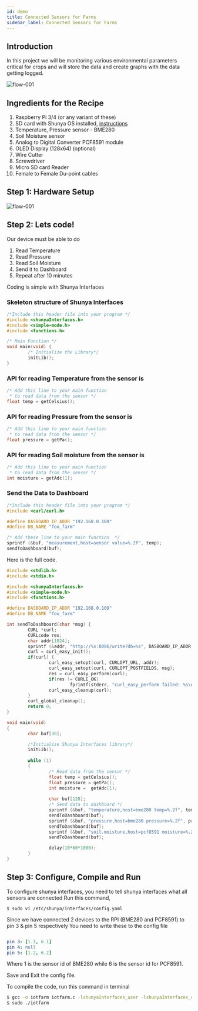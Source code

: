 ```yaml
---
id: demo
title: Connected Sensors for Farms 
sidebar_label: Connected Sensors for Farms
---
```


## Introduction 

In this project we will be monitoring various environmental parameters
critical for crops and will store the data and create graphs with the 
data getting logged.

![flow-001](assets/demo.gif)

## Ingredients for the Recipe 
1. Raspberry Pi 3/4 (or any variant of these)
1. SD card with Shunya OS installed, [instructions](installation.md)
1. Temperature, Pressure sensor - BME280  
1. Soil Moisture sensor 
1. Analog to Digital Converter PCF8591 module
1. OLED Display (128x64) (optional)
1. Wire Cutter 
1. Screwdriver 
1. Micro SD card Reader
1. Female to Female Du-point cables  

## Step 1: Hardware Setup

![flow-001](assets/farm_bb.png)


## Step 2: Lets code!

Our device must be able to do 
1. Read Temperature 
2. Read Pressure 
3. Read Soil Moisture 
4. Send it to Dashboard
5. Repeat after 10 minutes 

Coding is simple with Shunya Interfaces 

### Skeleton structure of Shunya Interfaces

```c
/*Include this header file into your program */
#include <shunyaInterfaces.h>
#include <simple-mode.h>
#include <functions.h>

/* Main Function */
void main(void) {
        /* Initialize the Library*/
        initLib();
}
```



### API for reading Temperature from the sensor is  



```c
/* Add this line to your main function 
 * to read data from the sensor */
float temp = getCelsius();

```
 

### API for reading Pressure from the sensor is  



```c
/* Add this line to your main function 
 * to read data from the sensor */
float pressure = getPa();

``` 

### API for reading Soil moisture from the sensor is  


```c
/* Add this line to your main function 
 * to read data from the sensor */
int moisture = getAdc(1);

``` 

### Send the Data to Dashboard  


```c
/*Include this header file into your program */
#include <curl/curl.h>

#define DASBOARD_IP_ADDR "192.168.0.109"
#define DB_NAME "foo_farm"

/* Add these line to your main function  */
sprintf (&buf, "measurement,host=sensor value=%.2f", temp);
sendToDashboard(buf);

```
 

Here is the full code.



```c
#include <stdlib.h>
#include <stdio.h>

#include <shunyaInterfaces.h>
#include <simple-mode.h>
#include <functions.h>

#define DASBOARD_IP_ADDR "192.168.0.109"
#define DB_NAME "foo_farm"

int sendToDashboard(char *msg) {
        CURL *curl;
        CURLcode res;
        char addr[1024];
        sprintf (&addr, "http://%s:8086/write?db=%s", DASBOARD_IP_ADDR, DB_NAME);
        curl = curl_easy_init();
        if(curl) {
                curl_easy_setopt(curl, CURLOPT_URL, addr);
                curl_easy_setopt(curl, CURLOPT_POSTFIELDS, msg);
                res = curl_easy_perform(curl);
                if(res != CURLE_OK)
                        fprintf(stderr, "curl_easy_perform failed: %s\n", curl_easy_strerror(res));
                curl_easy_cleanup(curl);
        }
        curl_global_cleanup();
        return 0;
}

void main(void)
{
        char buf[36];

        /*Initialize Shunya Interfaces library*/
        initLib();
        
        while (1)
        {       
                /* Read data from the sensor */
                float temp = getCelsius();
                float pressure = getPa();
                int moisture =  getAdc(1);
                
                char buf[128];
                /* Send data to dashboard */
                sprintf (&buf, "temperature,host=bme280 temp=%.2f", temp);
                sendToDashboard(buf);
                sprintf (&buf, "pressure,host=bme280 pressure=%.2f", pressure);
                sendToDashboard(buf);
                sprintf (&buf, "soil.moisture,host=pcf8591 moisture=%.2f", moisture);
                sendToDashboard(buf);

                delay(10*60*1000);
        }
}

```

 

## Step 3: Configure, Compile and Run

To configure shunya interfaces, you need to tell shunya interfaces what all sensors are connected
Run this command,
```
$ sudo vi /etc/shunya/interfaces/config.yaml
```

Since we have connected 2 devices to the RPI (BME280 and PCF8591) to pin 3 & pin 5 respectively
You need to write these to the config file
```yaml

pin 3: [1.1, 6.1]
pin 4: null
pin 5: [1.2, 6.2]
```

Where 1 is the sensor id of BME280 while 6 is the sensor id for PCF8591.

Save and Exit the config file. 

To compile the code, run this command in terminal 

```bash
$ gcc -o iotfarm iotfarm.c -lshunyaInterfaces_user -lshunyaInterfaces_core -lcurl
$ sudo ./iotfarm  
```

